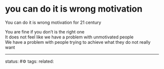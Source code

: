 # you can do it is wrong motivation

You can do it is wrong motivation for 21 century  
  
You are fine if you don’t is the right one  
It does not feel like we have a problem with unmotivated people  
We have a problem with people trying to achieve what they do not really want



---
status: #⚙️ 
tags: 
related: 